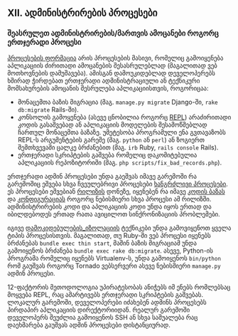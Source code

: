 ## XII. ადმინისტრირების პროცესები
### შეასრულეთ ადმინისტრირების/მართვის ამოცანები როგორც ერთჯერადი პროცესი

[პროცესების ფორმაცია](./concurrency) არის პროცესების მასივი, რომელიც გამოიყენება აპლიკაციის ძირითადი ამოცანების შესასრულებლად (მაგალითად ვებ მოთხოვნების დამუშავება). ამისგან დამოუკიდებლად დეველოპერებს ხშირად ჭირდებათ ერთჯერადი ადმინისტრაციული ან ტექნიკური მომსახურების ამოცანის შესრულება აპლიკაციისთვის, როგორიცაა:

* მონაცემთა ბაზის მიგრაცია (მაგ. `manage.py migrate` Django-ში, `rake db:migrate` Rails-ში).
* კონსოლის გამოყენება (ასევე ცნობილია როგორც [REPL](http://en.wikipedia.org/wiki/Read-eval-print_loop)) არაძირითადი კოდის გასაშვებად ან აპლიკაციის მოდელების შესამოწმებლად ჩართულ მონაცემთა ბაზაზე. უმეტესობა პროგრამული ენა გვთავაზობს REPL-ს არგუმენტების გარეშე (მაგ. `python` ან `perl`) ან ზოგიერთ შემთხვევაში ცალკე ბრძანებით (მაგ. `irb` Ruby, `rails console` Rails).
* ერთჯერადი სკრიპტების გაშვება რომელიც დაკომიტებულია აპლიკაციის რეპოზიტორიში (მაგ. `php scripts/fix_bad_records.php`).

ერთჯერადი ადმინ პროცესები უნდა გაეშვას იმავე გარემოში რა გარემოშიც ეშვება სხვა ჩვეულებრივი პროცესები [ხანგრძლივი პროცესები](./processes). ეს პროცესები ეშვებიან [რილიზის](./build-release-run) დონეზე, იყენებენ რა იმავე [კოდის ბაზას](./codebase) და [კონფიგურაციას](./config) როგორც ნებისმიერი სხვა პროცესი ამ რილიზში. ადმინისტრირების კოდი და აპლიკაციის კოდი უნდა იყოს ერთად და იბილდებოდეს ერთად რათა ავიცილოთ სინქრონიზაციის პრობლემები.

იგივე [დამოკიდებულების_იზოლაციის](./dependencies) ტექნიკები უნდა გამოვიყენოთ ყველა ტიპის პროცესისთვის.  მაგალითად, თუ Ruby-ში ვებ პროცესი იყენებს ბრძანებას `bundle exec thin start`, მაშინ ბაზის მიგრაციამ უნდა გამოიყენოს ბრძანება `bundle exec rake db:migrate`. ასევე, Python-ის პროგრამა რომელიც იყენებს Virtualenv-ს, უნდა გამოიყენოს `bin/python` რომ გაუშვას როგორც Tornado ვებსერვერი ასევე ნებისმიერი `manage.py` ადმინ პროცესი.

12-ფაქტორის მეთოდოლოგია უპირატესობას ანიჭებს იმ ენებს რომლებსაც მოყვება REPL, რაც ამარტივებს ერთჯერადი სკრიპტების გაშვებას. ლოკალურ გარემოში, დეველოპერები იძახებენ ადმინს პროცესებს პირდაპირ აპლიკაციის დირექტორიიდან. რეალურ გარემოში დეველოპერს შეუძლია გამოიყენოს SSH ან სხვა საშუალება რაც დაეხმარება გაუშვას ადმინ პროცესები დისტანციურად.
